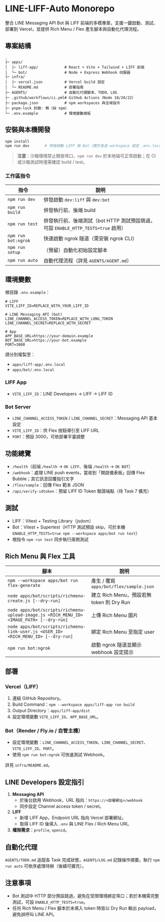 # LINE-LIFF-Auto Monorepo

整合 LINE Messaging API Bot 與 LIFF 前端的多模專案，支援一鍵啟動、測試、部署到 Vercel，並提供 Rich Menu / Flex 產生腳本與自動化代理流程。

## 專案結構

```
.
├─ apps/
│  ├─ liff-app/            # React + Vite + Tailwind + LIFF 前端
│  └─ bot/                 # Node + Express Webhook 伺服器
├─ infra/
│  ├─ vercel.json          # Vercel build 設定
│  └─ README.md            # 部署指南
├─ AGENTS/                 # 自動化代理腳本、TODO、LOG
├─ .github/workflows/ci.yml# GitHub Actions（Node 18/20/22）
├─ package.json            # npm workspaces 與全域指令
├─ pnpm-lock 封鎖: 無（採 npm）
└─ .env.example            # 環境變數樣板
```

## 安裝與本機開發

```bash
npm install
npm run dev       # 併發啟動 LIFF 與 Bot（需於各自 workspace 設定 .env.local）
```

> **注意**：沙箱環境禁止開放埠口，`npm run dev` 於本地端可正常啟動；在 CI 或沙箱測試時僅需確認 build / test。

### 工作區指令

| 指令 | 說明 |
| ---- | ---- |
| `npm run dev` | 併發啟動 `dev:liff` 與 `dev:bot` |
| `npm run build` | 併發執行前、後端 build |
| `npm run test` | 併發執行前、後端測試（bot HTTP 測試預設跳過，可設 `ENABLE_HTTP_TESTS=true` 啟用） |
| `npm run bot:ngrok` | 快速啟動 ngrok 隧道（需安裝 ngrok CLI） |
| `npm run setup` | （預留）自動化初始設定腳本 |
| `npm run auto` | 自動代理流程（詳見 `AGENTS/AGENT.md`） |

## 環境變數

根目錄 `.env.example`：

```
# LIFF
VITE_LIFF_ID=REPLACE_WITH_YOUR_LIFF_ID

# LINE Messaging API (bot)
LINE_CHANNEL_ACCESS_TOKEN=REPLACE_WITH_LONG_TOKEN
LINE_CHANNEL_SECRET=REPLACE_WITH_SECRET

# App
APP_BASE_URL=https://your-domain.example
BOT_BASE_URL=https://your-bot.example
PORT=3000
```

請分別複製至：

- `apps/liff-app/.env.local`
- `apps/bot/.env.local`

### LIFF App
- `VITE_LIFF_ID`：LINE Developers → LIFF → LIFF ID

### Bot Server
- `LINE_CHANNEL_ACCESS_TOKEN` / `LINE_CHANNEL_SECRET`：Messaging API 基本設定
- `VITE_LIFF_ID`：供 Flex 按鈕導引至 LIFF URL
- `PORT`：預設 3000，可依部署平臺調整

## 功能總覽

- `/health`（前端 `/health` → `OK LIFF`、後端 `/health` → `OK BOT`）
- `/webhook`：處理 LINE push events，當收到「開啟儀表板」回傳 Flex Bubble；其它訊息回覆指引文字
- `/flex/sample`：回傳 Flex 範本 JSON
- `/api/verify-idtoken`：預留 LIFF ID Token 驗證端點（待 Task 7 擴充）

## 測試

- LIFF：Vitest + Testing Library（jsdom）
- Bot：Vitest + Supertest（HTTP 測試預設 skip，可於本機 `ENABLE_HTTP_TESTS=true npm --workspace apps/bot run test`）
- 根指令 `npm run test` 同步執行兩側測試

## Rich Menu 與 Flex 工具

| 腳本 | 說明 |
| ---- | ---- |
| `npm --workspace apps/bot run flex-generate` | 產生 / 覆寫 `apps/bot/flex/sample.json` |
| `node apps/bot/scripts/richmenu-create.js [--dry-run]` | 建立 Rich Menu，預設若無 token 則 Dry Run |
| `node apps/bot/scripts/richmenu-upload-image.js <RICH_MENU_ID> <IMAGE_PATH> [--dry-run]` | 上傳 Rich Menu 圖片 |
| `node apps/bot/scripts/richmenu-link-user.js <USER_ID> <RICH_MENU_ID> [--dry-run]` | 綁定 Rich Menu 至指定 user |
| `npm run bot:ngrok` | 啟動 ngrok 隧道並顯示 webhook 設定提示 |

## 部署

### Vercel（LIFF）
1. 連結 GitHub Repository。
2. Build Command：`npm --workspace apps/liff-app run build`
3. Output Directory：`apps/liff-app/dist`
4. 設定環境變數 `VITE_LIFF_ID`、`APP_BASE_URL`。

### Bot（Render / Fly.io / 自管主機）
- 設定環境變數：`LINE_CHANNEL_ACCESS_TOKEN`、`LINE_CHANNEL_SECRET`、`VITE_LIFF_ID`、`PORT`。
- 使用 `npm run bot:ngrok` 可快速測試 Webhook。

詳見 `infra/README.md`。

## LINE Developers 設定指引

1. **Messaging API**
   - 於後台啟用 Webhook，URL 指向：`https://<部署網址>/webhook`
   - 同步設定 Channel access token / secret。
2. **LIFF**
   - 新增 LIFF App，Endpoint URL 指向 Vercel 部署網址。
   - 取得 LIFF ID 後填入 `.env` 與 LINE Flex / Rich Menu URI。
3. **權限需求**：`profile`, `openid`。

## 自動化代理

`AGENTS/TODO.md` 追蹤各 Task 完成狀態，`AGENTS/LOG.md` 記錄操作摘要。執行 `npm run auto` 可依序處理待辦（後續可擴充）。

## 注意事項

- Bot 測試中 HTTP 部分預設跳過，避免在受限環境綁定埠口；若於本機需完整測試，可設 `ENABLE_HTTP_TESTS=true`。
- 任何 Rich Menu / Flex 腳本於未填入 token 時皆以 Dry Run 輸出 payload，避免誤呼叫 LINE API。
